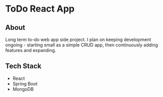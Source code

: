 # ToDo React App

## About

Long term to-do web app side project. I plan on keeping development ongoing - starting small as a simple CRUD app, then continuously adding features and expanding.

## Tech Stack

- React
- Spring Boot
- MongoDB
